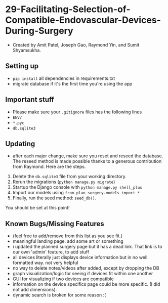 # 29-Facilitating-Selection-of-Compatible-Endovascular-Devices-During-Surgery
- Created by Amit Patel, Joseph Gao, Raymond Yin, and Sumit Shyamsukha.

## Setting up
- `pip install` all dependencies in requirements.txt
- migrate database if it's the first time you're using the app

## Important stuff
- Please make sure your `.gitignore` files has the following lines
- `ENV/`
- `*.pyc`
- `db.sqlite3`

## Updating 
- after each major change, make sure you reset and reseed the database. The reseed method is made possible thanks to a generous contribution from Raymond. Here are the steps. 
1. Delete the `db.sqlite3` file from your working directory. 
2. Rerun the migrations (`python manage.py migrate`)
3. Startup the Django console with `python manage.py shell_plus`
4. Import our models using `from plan_surgery.models import *`
5. Finally, run the seed method: `seed_db()`.

You should be set at this point!

## Known Bugs/Missing Features
- (feel free to add/remove from this list as you see fit.)
- meaningful landing page. add some art or something
- i updated the planned surgery page but it has a dead link. That link is to our own 'admin' feature, to add stuff
- all devices literally just displays device information but in no well formatted way. not very helpful
- no way to delete notes/videos after added, except by dropping the DB
- graph visualization/logic for seeing if devices fit within one another
- GUI for visualizing if two devices are compatible
- information on the device specifics page could be more specific. (I did not add dimensions). 
- dynamic search is broken for some reason :( 


